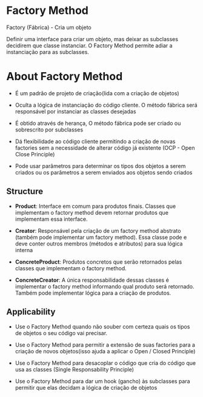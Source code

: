 # Factory Method

Factory (Fábrica) - Cria um objeto

Definir uma interface para criar um objeto, mas deixar as subclasses decidirem que classe instanciar. O Factory Method permite adiar a instanciação para as subclasses.

# About Factory Method

- É um padrão de projeto de criação(lida com a criação de objetos)

- Oculta a lógica de instanciação do código cliente. O método fábrica será responsável por instanciar as classes desejadas

- É obtido através de herança, O método fábrica pode ser criado ou sobrescrito por subclasses

- Dá flexibilidade ao código cliente permitindo a criação de novas factories sem a necessidade de alterar código já existente (OCP - Open Close Principle)

- Pode usar parâmetros para determinar os tipos dos objetos a serem criados ou os parâmetros a serem enviados aos objetos sendo criados

## Structure

- **Product**: Interface em comum para produtos finais. Classes que implementam o factory method devem retornar produtos que implementam essa interface.

- **Creator**: Responsável pela criação de um factory method abstrato (também pode implementar um factory method). Essa classe pode e deve conter outros membros (métodos e atributos) para sua lógica interna

- **ConcreteProduct**: Produtos concretos que serão retornados pelas classes que implementam o factory method.

- **ConcreteCreator**: A única responsabilidade dessas classes é implementar o factory method informando qual produto será retornado. Também pode implementar lógica para a criação de produtos.

## Applicability

- Use o Factory Method quando não souber com certeza quais os tipos de objetos o seu código vai precisar.

- Use o Factory Method para permitir a extensão de suas factories para a criação de novos objetos(isso ajuda a aplicar o Open / Closed Principle)

- Use o Factory Method para desacoplar o código que cria do código que usa as classes (Single Responsability Principle)

- Use o Factory Method para dar um hook (gancho) às subclasses para permitir que elas decidam a lógica de criação de objetos